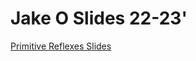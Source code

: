 # Jake O Slides 22-23'
<a href="https://docs.google.com/presentation/d/16OxYPCSeKLtc3mCDCPA-jSodjNfvmXV_cFRUSGN55P8/edit?usp=sharing">Primitive Reflexes Slides</a>
